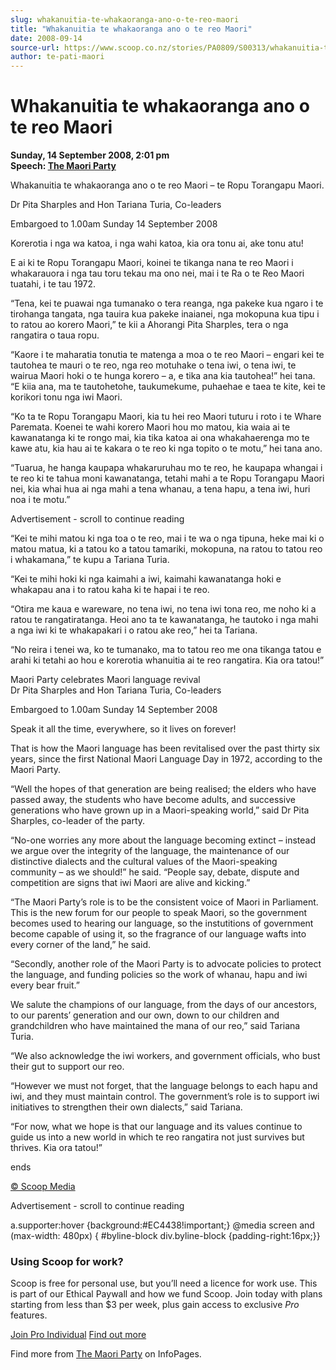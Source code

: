 ```yaml
---
slug: whakanuitia-te-whakaoranga-ano-o-te-reo-maori
title: "Whakanuitia te whakaoranga ano o te reo Maori"
date: 2008-09-14
source-url: https://www.scoop.co.nz/stories/PA0809/S00313/whakanuitia-te-whakaoranga-ano-o-te-reo-maori.htm
author: te-pati-maori
---
```

Whakanuitia te whakaoranga ano o te reo Maori
=============================================

**Sunday, 14 September 2008, 2:01 pm**  
**Speech: [The Maori Party](https://info.scoop.co.nz/The_Maori_Party)**

Whakanuitia te whakaoranga ano o te reo Maori – te Ropu Torangapu Maori.

Dr Pita Sharples and Hon Tariana Turia, Co-leaders             

Embargoed to 1.00am Sunday 14 September 2008

  
Korerotia i nga wa katoa, i nga wahi katoa, kia ora tonu ai, ake tonu atu!

E ai ki te Ropu Torangapu Maori, koinei te tikanga nana te reo Maori i whakarauora i nga tau toru tekau ma ono nei, mai i te Ra o te Reo Maori tuatahi, i te tau 1972.

“Tena, kei te puawai nga tumanako o tera reanga, nga pakeke kua ngaro i te tirohanga tangata, nga tauira kua pakeke inaianei, nga mokopuna kua tipu i to ratou ao korero Maori,” te kii a Ahorangi Pita Sharples, tera o nga rangatira o taua ropu.

“Kaore i te maharatia tonutia te matenga a moa o te reo Maori – engari kei te tautohea te mauri o te reo, nga reo motuhake o tena iwi, o tena iwi, te wairua Maori hoki o te hunga korero – a, e tika ana kia tautohea!” hei tana. “E kiia ana, ma te tautohetohe, taukumekume, puhaehae e taea te kite, kei te korikori tonu nga iwi Maori.

“Ko ta te Ropu Torangapu Maori, kia tu hei reo Maori tuturu i roto i te Whare Paremata. Koenei te wahi korero Maori hou mo matou, kia waia ai te kawanatanga ki te rongo mai, kia tika katoa ai ona whakahaerenga mo te kawe atu, kia hau ai te kakara o te reo ki nga topito o te motu,” hei tana ano.

“Tuarua, he hanga kaupapa whakaruruhau mo te reo, he kaupapa whangai i te reo ki te tahua moni kawanatanga, tetahi mahi a te Ropu Torangapu Maori nei, kia whai hua ai nga mahi a tena whanau, a tena hapu, a tena iwi, huri noa i te motu.”

Advertisement - scroll to continue reading





“Kei te mihi matou ki nga toa o te reo, mai i te wa o nga tipuna, heke mai ki o matou matua, ki a tatou ko a tatou tamariki, mokopuna, na ratou to tatou reo i whakamana,” te kupu a Tariana Turia.

“Kei te mihi hoki ki nga kaimahi a iwi, kaimahi kawanatanga hoki e whakapau ana i to ratou kaha ki te hapai i te reo.

“Otira me kaua e wareware, no tena iwi, no tena iwi tona reo, me noho ki a ratou te rangatiratanga. Heoi ano ta te kawanatanga, he tautoko i nga mahi a nga iwi ki te whakapakari i o ratou ake reo,” hei ta Tariana.

“No reira i tenei wa, ko te tumanako, ma to tatou reo me ona tikanga tatou e arahi ki tetahi ao hou e korerotia whanuitia ai te reo rangatira. Kia ora tatou!”

Maori Party celebrates Maori language revival  
Dr Pita Sharples and Hon Tariana Turia, Co-leaders             

Embargoed to 1.00am Sunday 14 September 2008

  
Speak it all the time, everywhere, so it lives on forever!

That is how the Maori language has been revitalised over the past thirty six years, since the first National Maori Language Day in 1972, according to the Maori Party.

“Well the hopes of that generation are being realised; the elders who have passed away, the students who have become adults, and successive generations who have grown up in a Maori-speaking world,” said Dr Pita Sharples, co-leader of the party.

“No-one worries any more about the language becoming extinct – instead we argue over the integrity of the language, the maintenance of our distinctive dialects and the cultural values of the Maori-speaking community – as we should!” he said. “People say, debate, dispute and competition are signs that iwi Maori are alive and kicking.”

“The Maori Party’s role is to be the consistent voice of Maori in Parliament. This is the new forum for our people to speak Maori, so the government becomes used to hearing our language, so the instutitions of government become capable of using it, so the fragrance of our language wafts into every corner of the land,” he said.

“Secondly, another role of the Maori Party is to advocate policies to protect the language, and funding policies so the work of whanau, hapu and iwi every bear fruit.”

We salute the champions of our language, from the days of our ancestors, to our parents’ generation and our own, down to our children and grandchildren who have maintained the mana of our reo,” said Tariana Turia.

“We also acknowledge the iwi workers, and government officials, who bust their gut to support our reo.

“However we must not forget, that the language belongs to each hapu and iwi, and they must maintain control. The government’s role is to support iwi initiatives to strengthen their own dialects,” said Tariana.

“For now, what we hope is that our language and its values continue to guide us into a new world in which te reo rangatira not just survives but thrives. Kia ora tatou!”

  
ends

[© Scoop Media](http://www.scoop.co.nz/about/terms.html)  

Advertisement - scroll to continue reading



a.supporter:hover {background:#EC4438!important;} @media screen and (max-width: 480px) { #byline-block div.byline-block {padding-right:16px;}}

### Using Scoop for work?

Scoop is free for personal use, but you’ll need a licence for work use. This is part of our Ethical Paywall and how we fund Scoop. Join today with plans starting from less than $3 per week, plus gain access to exclusive _Pro_ features.  
  
[Join Pro Individual](https://pro.scoop.co.nz/Individual/?from=ProIn24) [Find out more](https://pro.scoop.co.nz/using-scoop-for-work/?from=ProIn24)

Find more from [The Maori Party](https://info.scoop.co.nz/The_Maori_Party) on InfoPages.